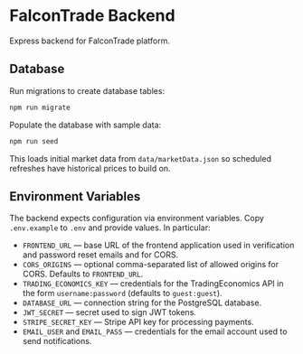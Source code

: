# FalconTrade Backend

Express backend for FalconTrade platform.

## Database

Run migrations to create database tables:

```bash
npm run migrate
```

Populate the database with sample data:

```bash
npm run seed
```

This loads initial market data from `data/marketData.json` so scheduled refreshes have historical prices to build on.

## Environment Variables

The backend expects configuration via environment variables. Copy `.env.example` to `.env` and provide values. In particular:

- `FRONTEND_URL` — base URL of the frontend application used in verification and password reset emails and for CORS.
- `CORS_ORIGINS` — optional comma-separated list of allowed origins for CORS. Defaults to `FRONTEND_URL`.
- `TRADING_ECONOMICS_KEY` — credentials for the TradingEconomics API in the form `username:password` (defaults to `guest:guest`).
- `DATABASE_URL` — connection string for the PostgreSQL database.
- `JWT_SECRET` — secret used to sign JWT tokens.
- `STRIPE_SECRET_KEY` — Stripe API key for processing payments.
- `EMAIL_USER` and `EMAIL_PASS` — credentials for the email account used to send notifications.
